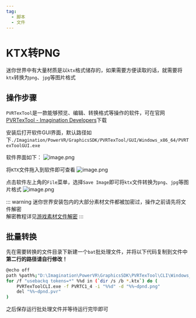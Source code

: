 ```yaml
---
tag:
  - 脚本
  - 文件
---
```


# KTX转PNG

迷你世界中有大量材质是以`ktx`格式储存的，如果需要方便读取的话，就需要将`ktx`转换为`png`、`jpg`等图片格式

## 操作步骤

`PVRTexTool`是一款能够预览、编辑、转换格式等操作的软件，可在官网[PVRTexTool - Imagination Developers](https://developer.imaginationtech.com/pvrtextool/)下载

安装后打开软件GUI界面，默认路径如下`./Imagination/PowerVR/GraphicsSDK/PVRTexTool/GUI/Windows_x86_64/PVRTexToolGUI.exe`

软件界面如下：
![image.png](https://s2.loli.net/2023/06/02/5BaQG4whHNDYtdf.png)

将`KTX`文件拖入到软件即可查看
![image.png](https://s2.loli.net/2023/06/02/zVmM5bgdwx8S9Ty.png)

点击软件左上角的`File`菜单，选择`Save Image`即可将`ktx`文件转换为`png`、`jpg`等图片格式
![image.png](https://s2.loli.net/2023/06/02/1oCJSuxD4XzHdF7.png)

::: warning
迷你世界安装包内的大部分素材文件都被加密过，操作之前请先将文件解密  
解密教程详见[游戏素材文件解密](/development/script/ResDec.md)
:::

## 批量转换

先在需要转换的文件目录下新建一个`bat`批处理文件，并将以下代码复制到文件中  
**第二行的路径请自行修改！**
```sh
@echo off
path %path%;"D:\Imagination\PowerVR\GraphicsSDK\PVRTexTool\CLI\Windows_x86_64"
for /f "usebackq tokens=*" %%d in (`dir /s /b *.ktx`) do (
    PVRTexToolCLI.exe -f PVRTC1_4 -i "%%d" -d "%%~dpnd.png"
    del "%%~dpnd.pvr"
)
```
之后保存运行批处理文件并等待运行完毕即可